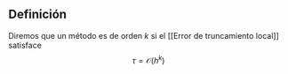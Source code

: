 ## Definición
Diremos que un método es de orden $k$ si el [[Error de truncamiento local]] satisface
$$
\tau=\mathcal{O}(h^k)
$$